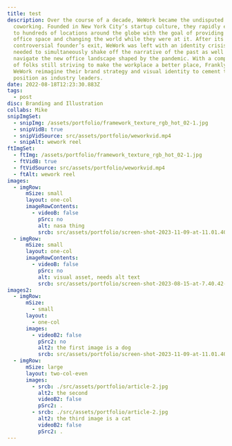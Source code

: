 ```yaml
---
title: test
description: Over the course of a decade, WeWork became the undisputed leader in
  coworking. Founded in New York City’s startup culture, they rapidly expanded
  to hundreds of locations around the globe with the goal of providing flexible
  office space and changing the world while they were at it. After its
  controversial founder’s exit, WeWork was left with an identity crisis. They
  needed to simultaneously shake off the narrative of the past as well as
  navigate the new office landscape shaped by the pandemic. With a company full
  of folks still striving to make the workplace a better place, Franklyn helped
  WeWork reimagine their brand strategy and visual identity to cement their
  position as industry leaders.
date: 2022-08-18T12:23:30.883Z
tags:
  - post
disc: Branding and Illustration
collabs: Mike
snipImgSet:
  - snipImg: /assets/portfolio/framework_texture_rgb_hot_02-1.jpg
  - snipVidB: true
  - snipVidSource: src/assets/portfolio/weworkvid.mp4
  - snipAlt: wework reel
ftImgSet:
  - ftImg: /assets/portfolio/framework_texture_rgb_hot_02-1.jpg
  - ftVidB: true
  - ftVidSource: src/assets/portfolio/weworkvid.mp4
  - ftAlt: wework reel
images:
  - imgRow:
      mSize: small
      layout: one-col
      imageRowContents:
        - videoB: false
          pSrc: no
          alt: nasa thing
          srcb: src/assets/portfolio/screen-shot-2023-11-09-at-11.01.40-am.png
  - imgRow:
      mSize: small
      layout: one-col
      imageRowContents:
        - videoB: false
          pSrc: no
          alt: visual asset, needs alt text
          srcb: src/assets/portfolio/screen-shot-2023-08-15-at-7.40.42-pm.png
images2:
  - imgRow:
      mSize:
        - small
      layout:
        - one-col
      images:
        - videoB2: false
          pSrc2: no
          alt2: the first image is a dog
          srcb: src/assets/portfolio/screen-shot-2023-11-09-at-11.01.40-am.png
  - imgRow:
      mSize: large
      layout: two-col-even
      images:
        - srcb: ./src/assets/portfolio/article-2.jpg
          alt2: the second
          videoB2: false
          pSrc2: .
        - srcb: ./src/assets/portfolio/article-2.jpg
          alt2: the third image is a cat
          videoB2: false
          pSrc2: .
---
```

